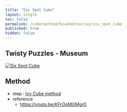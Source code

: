```yaml
---
title: "Six Spot Cube"
layout: single
toc: false
permalink: /cube/method/hexahedron/ivy/six_spot_cube
published: true
hidden: false
---
```


<head>
  <base target="_blank">
</head>



## Twisty Puzzles - Museum

<a href="https://twistypuzzles.com/app/museum/museum_showitem.php?pkey=6467">
  <img alt="Six Spot Cube" src="https://twistypuzzles.com/museum/large/06467-01.jpg">
</a>



## Method

- step : [Ivy Cube method](/cube/method/hexahedron/ivy/ivy_cube_eye_skewb)
- reference
  - <https://youtu.be/KFrOpMGMgr0>
